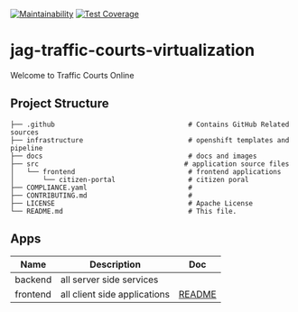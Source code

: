 [![Maintainability](https://api.codeclimate.com/v1/badges/8296f1224ac62318511b/maintainability)](https://codeclimate.com/github/bcgov/jag-traffic-courts-virtualization/maintainability) [![Test Coverage](https://api.codeclimate.com/v1/badges/8296f1224ac62318511b/test_coverage)](https://codeclimate.com/github/bcgov/jag-traffic-courts-virtualization/test_coverage)

# jag-traffic-courts-virtualization

Welcome to Traffic Courts Online

## Project Structure

    ├── .github                                 # Contains GitHub Related sources
    ├── infrastructure                          # openshift templates and pipeline
    ├── docs                                    # docs and images
    ├── src                                    # application source files
    │   └── frontend                            # frontend applications
    │       └── citizen-portal                  # citizen poral
    ├── COMPLIANCE.yaml                         #
    ├── CONTRIBUTING.md                         #
    ├── LICENSE                                 # Apache License
    └── README.md                               # This file.

## Apps

| Name                | Description                                  | Doc                                                      |
| ------------------- | -------------------------------------------- | -------------------------------------------------------- |
| backend             | all server side services                     |                        |
| frontend            | all client side applications                 | [README](src/frontend/README.md)                         |
